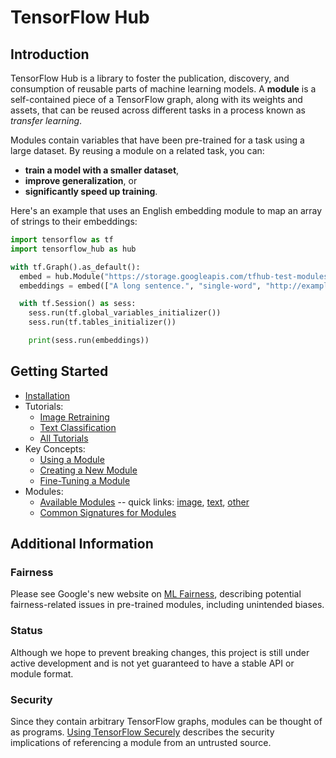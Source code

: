 # TensorFlow Hub

## Introduction

TensorFlow Hub is a library to foster the publication, discovery, and
consumption of reusable parts of machine learning models. A **module** is a
self-contained piece of a TensorFlow graph, along with its weights and assets,
that can be reused across different tasks in a process known as *transfer
learning*.

Modules contain variables that have been pre-trained for a task using a large
dataset. By reusing a module on a related task, you can:

*   **train a model with a smaller dataset**,
*   **improve generalization**, or
*   **significantly speed up training**.

Here's an example that uses an English embedding module to map an array of
strings to their embeddings:

```python
import tensorflow as tf
import tensorflow_hub as hub

with tf.Graph().as_default():
  embed = hub.Module("https://storage.googleapis.com/tfhub-test-modules/google/nnlm-en-dim128-with-normalization/1.tar.gz")
  embeddings = embed(["A long sentence.", "single-word", "http://example.com"])

  with tf.Session() as sess:
    sess.run(tf.global_variables_initializer())
    sess.run(tf.tables_initializer())

    print(sess.run(embeddings))
```


## Getting Started

*   [Installation](installation.md)
*   Tutorials:
    *   [Image Retraining](tutorials/image_retraining.md)
    *   [Text Classification](tutorials/text_classification.md)
    *   [All Tutorials](tutorials/index.md)
*   Key Concepts:
    *   [Using a Module](basics.md)
    *   [Creating a New Module](creating.md)
    *   [Fine-Tuning a Module](fine_tuning.md)
*   Modules:
    *   [Available Modules](modules/index.md) -- quick links:
        [image](modules/image.md), [text](modules/text.md),
        [other](modules/other.md)
    *   [Common Signatures for Modules](common_signatures/index.md)


## Additional Information

### Fairness

Please see Google's new website on [ML Fairness](http://ml-fairness.com),
describing potential fairness-related issues in pre-trained modules, including
unintended biases.


### Status

Although we hope to prevent breaking changes, this project is still under active
development and is not yet guaranteed to have a stable API or module format.


### Security

Since they contain arbitrary TensorFlow graphs, modules can be thought of as
programs. [Using TensorFlow Securely](https://github.com/tensorflow/tensorflow/blob/master/SECURITY.md)
describes the security implications of referencing a module from an untrusted
source.
